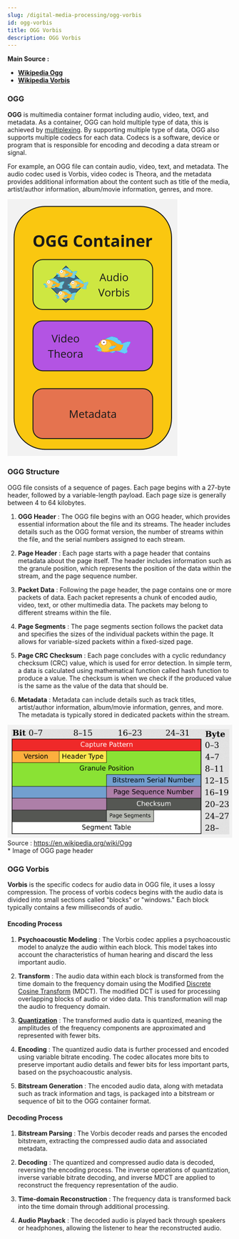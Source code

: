 ```yaml
---
slug: /digital-media-processing/ogg-vorbis
id: ogg-vorbis
title: OGG Vorbis
description: OGG Vorbis
---
```


**Main Source :**

- **[Wikipedia Ogg](https://en.wikipedia.org/wiki/Ogg)**
- **[Wikipedia Vorbis](https://en.wikipedia.org/wiki/Vorbis)**

### OGG

**OGG** is multimedia container format including audio, video, text, and metadata. As a container, OGG can hold multiple type of data, this is achieved by [multiplexing](/digital-signal-processing/multiplexing). By supporting multiple type of data, OGG also supports multiple codecs for each data. Codecs is a software, device or program that is responsible for encoding and decoding a data stream or signal.

For example, an OGG file can contain audio, video, text, and metadata. The audio codec used is Vorbis, video codec is Theora, and the metadata provides additional information about the content such as title of the media, artist/author information, album/movie information, genres, and more.

![OGG container](./ogg-container.png)

### OGG Structure

OGG file consists of a sequence of pages. Each page begins with a 27-byte header, followed by a variable-length payload. Each page size is generally between 4 to 64 kilobytes.

1. **OGG Header** : The OGG file begins with an OGG header, which provides essential information about the file and its streams. The header includes details such as the OGG format version, the number of streams within the file, and the serial numbers assigned to each stream.

2. **Page Header** : Each page starts with a page header that contains metadata about the page itself. The header includes information such as the granule position, which represents the position of the data within the stream, and the page sequence number.

3. **Packet Data** : Following the page header, the page contains one or more packets of data. Each packet represents a chunk of encoded audio, video, text, or other multimedia data. The packets may belong to different streams within the file.

4. **Page Segments** : The page segments section follows the packet data and specifies the sizes of the individual packets within the page. It allows for variable-sized packets within a fixed-sized page.

5. **Page CRC Checksum** : Each page concludes with a cyclic redundancy checksum (CRC) value, which is used for error detection. In simple term, a data is calculated using mathematical function called hash function to produce a value. The checksum is when we check if the produced value is the same as the value of the data that should be.

6. **Metadata** : Metadata can include details such as track titles, artist/author information, album/movie information, genres, and more. The metadata is typically stored in dedicated packets within the stream.

![The structure of OGG page header](./ogg-structure.png)  
Source : https://en.wikipedia.org/wiki/Ogg  
\* Image of OGG page header

### OGG Vorbis

**Vorbis** is the specific codecs for audio data in OGG file, it uses a lossy compression. The process of vorbis codecs begins with the audio data is divided into small sections called "blocks" or "windows." Each block typically contains a few milliseconds of audio.

#### Encoding Process

1. **Psychoacoustic Modeling** : The Vorbis codec applies a psychoacoustic model to analyze the audio within each block. This model takes into account the characteristics of human hearing and discard the less important audio.

2. **Transform** : The audio data within each block is transformed from the time domain to the frequency domain using the Modified [Discrete Cosine Transform](/digital-signal-processing/discrete-cosine-transform) (MDCT). The modified DCT is used for processing overlapping blocks of audio or video data. This transformation will map the audio to frequency domain.

3. **[Quantization](/digital-signal-processing/quantization)** : The transformed audio data is quantized, meaning the amplitudes of the frequency components are approximated and represented with fewer bits.

4. **Encoding** : The quantized audio data is further processed and encoded using variable bitrate encoding. The codec allocates more bits to preserve important audio details and fewer bits for less important parts, based on the psychoacoustic analysis.

5. **Bitstream Generation** : The encoded audio data, along with metadata such as track information and tags, is packaged into a bitstream or sequence of bit to the OGG container format.

#### Decoding Process

1. **Bitstream Parsing** : The Vorbis decoder reads and parses the encoded bitstream, extracting the compressed audio data and associated metadata.

2. **Decoding** : The quantized and compressed audio data is decoded, reversing the encoding process. The inverse operations of quantization, inverse variable bitrate decoding, and inverse MDCT are applied to reconstruct the frequency representation of the audio.

3. **Time-domain Reconstruction** : The frequency data is transformed back into the time domain through additional processing.

4. **Audio Playback** : The decoded audio is played back through speakers or headphones, allowing the listener to hear the reconstructed audio.
